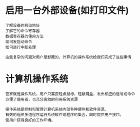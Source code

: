 # 启用一台外部设备(如打印文件)
```
了解设备的启动地址
了解它的命令寄存器
数据寄存器的使用方法
如何发启动命令
如何进行中断处理

这些复杂的问题对用户是影藏的，计算机的操作系统给我们完成了这些事情
```

# 计算机操作系统
```
管家就是操作系统，用户只需要轻点鼠标，轻敲键盘，发出相应的信号或命令
方便了使用者，也充分高效的利用系统资源

操作系统是控制和管理计算机系统内部各种硬件和软件资源、
有效的组织多道程序运行系统软件或程序的集合，同时提供用户接口，
使用户获得良好的工作环境。
```

